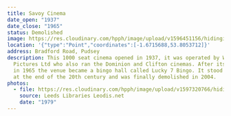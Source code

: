 ```yaml
---
title: Savoy Cinema
date_open: "1937"
date_close: "1965"
status: Demolished
image: https://res.cloudinary.com/hpph/image/upload/v1596451156/hidinginplainsight/savoycinema.svg
location: '{"type":"Point","coordinates":[-1.6715688,53.8053712]}'
address: Bradford Road, Pudsey
description: This 1000 seat cinema opened in 1937, it was operated by Westfield
  Pictures Ltd who also ran the Dominion and Clifton cinemas. After its closure
  in 1965 the venue became a bingo hall called Lucky 7 Bingo. It stood derelict
  at the end of the 20th century and was finally demolished in 2004.
photos:
  - file: https://res.cloudinary.com/hpph/image/upload/v1597320766/hidinginplainsight/Savoy_Cinema_Leeds_Libraries_2005114_198000.jpg
    source: Leeds Libraries Leodis.net
    date: "1979"
---
```

